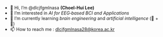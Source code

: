 - 👋 Hi, I’m @dlcjfgmlnasa **(Choel-Hui Lee)**
- 👀 I’m interested in *AI for EEG‐based BCI and Applications*
- 🌱 I’m currently learning *brain engineering* and *artificial intelligence* (🧠 + 🤖)
- 📫 How to reach me : dlcjfgmlnasa28@korea.ac.kr

<!---
dlcjfgmlnasa/dlcjfgmlnasa is a ✨ special ✨ repository because its `README.md` (this file) appears on your GitHub profile.
You can click the Preview link to take a look at your changes.
--->
